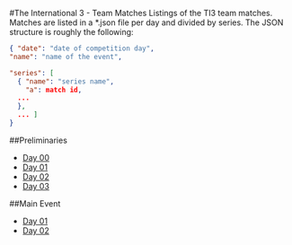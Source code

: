 #The International 3 - Team Matches
Listings of the TI3 team matches. Matches are listed in a *.json file per day and divided by series.
The JSON structure is roughly the following:
```json
{ "date": "date of competition day",
"name": "name of the event",

"series": [ 
  { "name": "series name",
	"a": match id,
  ...
  },
  ... ]
}
```

##Preliminaries
* [Day 00](prelims_day_00.json)
* [Day 01](prelims_day_01.json)
* [Day 02](prelims_day_02.json)
* [Day 03](prelims_day_03.json)

##Main Event
* [Day 01](main_event_day_01.json)
* [Day 02](main_event_day_02.json)
